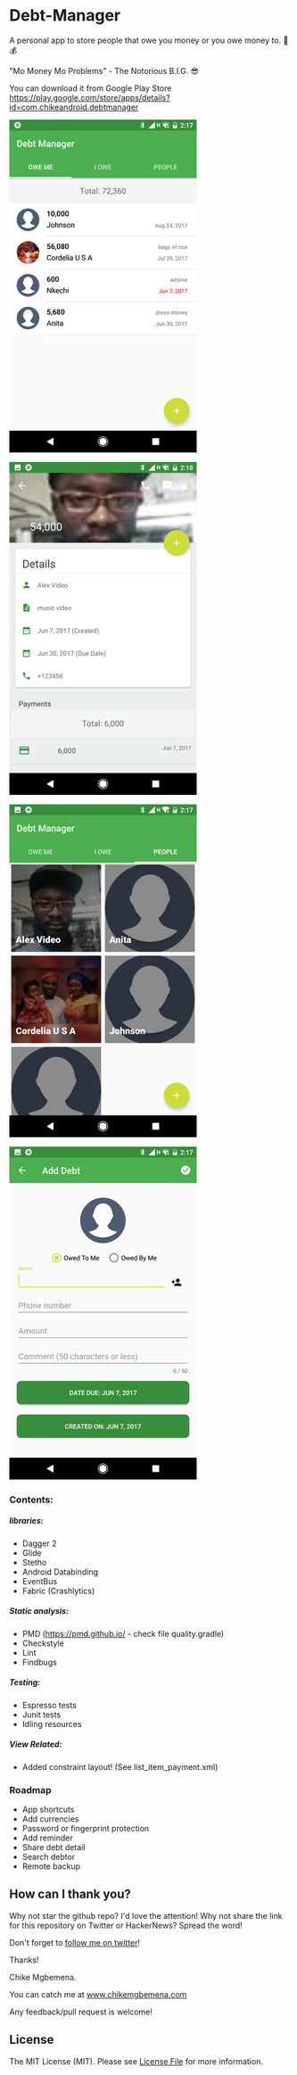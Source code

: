 # Debt-Manager
A personal app to store people that owe you money or you owe money to. :notebook: :moneybag:

"Mo Money Mo Problems" - The Notorious B.I.G. :sunglasses:

You can download it from Google Play Store https://play.google.com/store/apps/details?id=com.chikeandroid.debtmanager

![alt text](screenshots/screenshot1.png "I owe screen list")

![alt text](screenshots/screenshot4.png "Debt detail")

![alt text](screenshots/screenshot2.png "People screen")

![alt text](screenshots/screenshot3.png "Add debt screen")

### Contents:

##### libraries:
* Dagger 2 
* Glide
* Stetho
* Android Databinding 
* EventBus 
* Fabric (Crashlytics)

##### Static analysis:
* PMD (https://pmd.github.io/ - check file quality.gradle)
* Checkstyle
* Lint
* Findbugs

##### Testing:
* Espresso tests
* Junit tests
* Idling resources

##### View Related:
* Added constraint layout! (See list_item_payment.xml)

### Roadmap
 * App shortcuts
 * Add currencies 
 * Password or fingerprint protection 
 * Add reminder 
 * Share debt detail
 * Search debtor
 * Remote backup 

## How can I thank you?

Why not star the github repo? I'd love the attention! Why not share the link for this repository on Twitter or HackerNews? Spread the word!

Don't forget to [follow me on twitter](https://twitter.com/chk01010)!

Thanks!

Chike Mgbemena.

You can catch me at www.chikemgbemena.com

Any feedback/pull request is welcome!

## License

The MIT License (MIT). Please see [License File](LICENSE) for more information.
